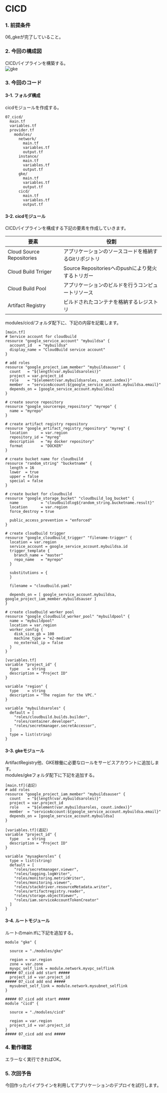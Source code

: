 # CICD

### 1. 前提条件
06_gkeが完了していること。

### 2. 今回の構成図
CICDパイプラインを構築する。<br>
![gke](asset/07.png "gke")

### 3. 今回のコード
#### 3-1. フォルダ構成
cicdモジュールを作成する。<br>
```
07_cicd/
  main.tf
  variables.tf
  provider.tf
    modules/
      network/
        main.tf
        variables.tf
        output.tf
      instance/
        main.tf
        variables.tf
        output.tf
      gke/
        main.tf
        variables.tf
        output.tf  
      cicd/
        main.tf
        variables.tf
        output.tf  
```
#### 3-2. cicdモジュール
CICDパイプラインを構成する下記の要素を作成していきます。<br>

|要素|役割|
|--|--|
|Cloud Source Repositories|アプリケーションのソースコードを格納するGitリポジトリ|
|Cloud Build Trriger|Source Repositoriesへのpushにより発火するトリガー|
|Cloud Build Pool|アプリケーションのビルドを行うコンピュートリソース|
|Artifact Registry|ビルドされたコンテナを格納するレジストリ|

modules/cicd/フォルダ配下に、下記の内容を記載します。<br>
```
[main.tf]
# Service account for cloudbuild
resource "google_service_account" "mybuildsa" {
  account_id   = "mybuildsa"
  display_name = "CloudBuild service account"
}

# add roles
resource "google_project_iam_member" "mybuildsauser" {
  count   = "${length(var.mybuildsaroles)}"
  project = var.project_id
  role    = "${element(var.mybuildsaroles, count.index)}"
  member  = "serviceAccount:${google_service_account.mybuildsa.email}"
  depends_on = [google_service_account.mybuildsa]
}

# create source repository
resource "google_sourcerepo_repository" "myrepo" {
  name = "myrepo"
}

# create artifact registry repository
resource "google_artifact_registry_repository" "myreg" {
  location      = var.region
  repository_id = "myreg"
  description   = "my docker repository"
  format        = "DOCKER"
}

# create bucket name for cloudbuild 
resource "random_string" "bucketname" {
  length = 16
  lower  = true
  upper = false
  special = false
}

# create bucket for cloudbuild
resource "google_storage_bucket" "cloudbuild_log_bucket" {
  name          = "cloudbuildlog${random_string.bucketname.result}"
  location      = var.region
  force_destroy = true

  public_access_prevention = "enforced"
}

# create cloudbuild trigger
resource "google_cloudbuild_trigger" "filename-trigger" {
  location = var.region
  service_account = google_service_account.mybuildsa.id
  trigger_template {
    branch_name = "master"
    repo_name   = "myrepo"
  }

  substitutions = {
  }

  filename = "cloudbuild.yaml"

  depends_on = [ google_service_account.mybuildsa, google_project_iam_member.mybuildsauser ]
}

# create cloudbuild worker pool
resource "google_cloudbuild_worker_pool" "mybuildpool" {
  name = "mybuildpool"
  location = var.region
  worker_config {
    disk_size_gb = 100
    machine_type = "e2-medium"
    no_external_ip = false
  }
}

[variables.tf]
variable "project_id" {
  type    = string
  description = "Project ID"
}

variable "region" {
  type    = string
  description = "The region for the VPC."
}

variable "mybuildsaroles" {
  default = [
    "roles/cloudbuild.builds.builder",
    "roles/container.developer",
    "roles/secretmanager.secretAccessor",
  ]
  type = list(string)
}
```
#### 3-3. gkeモジュール
ArtifactRegistry他、GKE稼働に必要なロールをサービスアカウントに追加します。<br>
modules/gkeフォルダ配下に下記を追加する。<br>
```
[main.tf](追記)
# add roles
resource "google_project_iam_member" "mybuildsauser" {
  count   = "${length(var.mybuildsaroles)}"
  project = var.project_id
  role    = "${element(var.mybuildsaroles, count.index)}"
  member  = "serviceAccount:${google_service_account.mybuildsa.email}"
  depends_on = [google_service_account.mybuildsa]
}

[variables.tf](追記)
variable "project_id" {
  type    = string
  description = "Project ID"
}

variable "mysagkeroles" {
  type = list(string)
  default = [
    "roles/secretmanager.viewer",
    "roles/logging.logWriter",
    "roles/monitoring.metricWriter",
    "roles/monitoring.viewer",
    "roles/stackdriver.resourceMetadata.writer",
    "roles/artifactregistry.reader",
    "roles/storage.objectViewer",
    "roles/iam.serviceAccountTokenCreator"
  ]
}

```
#### 3-4. ルートモジュール
ルートのmain.tfに下記を追加する。
```
module "gke" {

  source = "./modules/gke"

  region = var.region
  zone = var.zone
  myvpc_self_link = module.network.myvpc_selflink
##### 07_cicd add start #####
  project_id = var.project_id
##### 07_cicd add end #####
  mysubnet_self_link = module.network.mysubnet_selflink
}

##### 07_cicd add start #####
module "cicd" {

  source = "./modules/cicd"

  region = var.region
  project_id = var.project_id
}
##### 07_cicd add end #####
```

### 4. 動作確認
エラーなく実行できればOK。

### 5. 次回予告
今回作ったパイプラインを利用してアプリケーションのデプロイを試行します。



